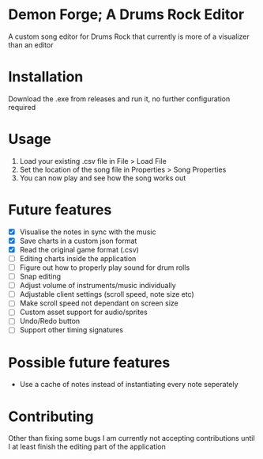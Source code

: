 # Demon Forge; A Drums Rock Editor

A custom song editor for Drums Rock that currently is more of a visualizer than an editor

# Installation

Download the .exe from releases and run it, no further configuration required

# Usage

1. Load your existing .csv file in File > Load File
2. Set the location of the song file in Properties > Song Properties
3. You can now play and see how the song works out

# Future features

- [x] Visualise the notes in sync with the music
- [x] Save charts in a custom json format
- [x] Read the original game format (.csv)
- [ ] Editing charts inside the application
- [ ] Figure out how to properly play sound for drum rolls
- [ ] Snap editing
- [ ] Adjust volume of instruments/music individually
- [ ] Adjustable client settings (scroll speed, note size etc)
- [ ] Make scroll speed not dependant on screen size
- [ ] Custom asset support for audio/sprites
- [ ] Undo/Redo button
- [ ] Support other timing signatures

# Possible future features

* Use a cache of notes instead of instantiating every note seperately

# Contributing

Other than fixing some bugs I am currently not accepting contributions until I at least finish the editing part of the application

